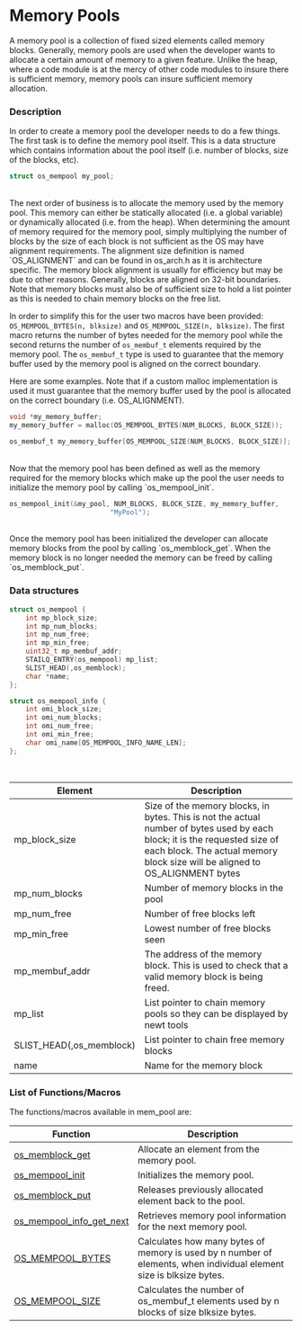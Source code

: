 # Memory Pools


A memory pool is a collection of fixed sized elements called memory blocks. Generally, memory pools are used when the developer wants to allocate a certain amount of memory to a given feature. Unlike the heap, where a code module is at the mercy of other code modules to insure there is sufficient memory, memory pools can insure sufficient memory allocation.


### Description

In order to create a memory pool the developer needs to do a few things. The first task is to define the memory pool itself. This is a data structure which contains information about the pool itself (i.e. number of blocks, size of the blocks, etc).

```c
struct os_mempool my_pool;
```
<br>
The next order of business is to allocate the memory used by the memory pool. This memory can either be statically allocated (i.e. a global variable) or dynamically allocated (i.e. from the heap). When determining the amount of memory required for the memory pool, simply multiplying the number of blocks by the size of each block is not sufficient as the OS may have alignment requirements. The alignment size definition is named `OS_ALIGNMENT` and can be found in os_arch.h as it is architecture specific. The memory block alignment is usually for efficiency but may be due to other reasons. Generally, blocks are aligned on 32-bit boundaries. Note that memory blocks must also be of sufficient size to hold a list pointer as this is needed to chain memory blocks on the free list.

In order to simplify this for the user two macros have been provided: `OS_MEMPOOL_BYTES(n, blksize)` and `OS_MEMPOOL_SIZE(n, blksize)`. The first macro returns the number of bytes needed for the memory pool while the second returns the number of `os_membuf_t` elements required by the memory pool. The `os_membuf_t` type is used to guarantee that the memory buffer used by the memory pool is aligned on the correct boundary. 

Here are some examples. Note that if a custom malloc implementation is used it must guarantee that the memory buffer used by the pool is allocated on the correct boundary (i.e. OS_ALIGNMENT).

```c
void *my_memory_buffer;
my_memory_buffer = malloc(OS_MEMPOOL_BYTES(NUM_BLOCKS, BLOCK_SIZE));
```

```c
os_membuf_t my_memory_buffer[OS_MEMPOOL_SIZE(NUM_BLOCKS, BLOCK_SIZE)];
```
<br>
Now that the memory pool has been defined as well as the memory required for the memory blocks which make up the pool the user needs to initialize the memory pool by calling `os_mempool_init`.

```c
os_mempool_init(&my_pool, NUM_BLOCKS, BLOCK_SIZE, my_memory_buffer,
                         "MyPool");
```
<br>
Once the memory pool has been initialized the developer can allocate memory blocks from the pool by calling `os_memblock_get`. When the memory block is no longer needed the memory can be freed by calling `os_memblock_put`. 

### Data structures
```c
struct os_mempool {
    int mp_block_size;
    int mp_num_blocks;
    int mp_num_free;
    int mp_min_free;
    uint32_t mp_membuf_addr;
    STAILQ_ENTRY(os_mempool) mp_list;    
    SLIST_HEAD(,os_memblock);
    char *name;
};

struct os_mempool_info {
    int omi_block_size;
    int omi_num_blocks;
    int omi_num_free;
    int omi_min_free;
    char omi_name[OS_MEMPOOL_INFO_NAME_LEN];
};

```
<br>

| **Element** | **Description** |
|-----------|-------------|
| mp_block_size | Size of the memory blocks, in bytes. This is not the actual  number of bytes used by each block; it is the requested size of each block. The actual memory block size will be aligned to OS_ALIGNMENT bytes |
| mp_num_blocks | Number of memory blocks in the pool |
| mp_num_free | Number of free blocks left |
| mp_min_free | Lowest number of free blocks seen |
| mp_membuf_addr | The address of the memory block. This is used to check that a valid memory block is being freed. |
| mp_list | List pointer to chain memory pools so they can be displayed by newt tools |
| SLIST_HEAD(,os_memblock) | List pointer to chain free memory blocks |
| name | Name for the memory block |
  
  
### List of Functions/Macros

The functions/macros available in mem_pool are:

| **Function** | **Description** |
|-----------|-------------|
| [os_memblock_get](os_memblock_get) | Allocate an element from the memory pool. |
| [os_mempool_init](os_mempool_init) | Initializes the memory pool. |
| [os_memblock_put](os_memblock_put) | Releases previously allocated element back to the pool. |
| [os_mempool_info_get_next](os_mempool_info_get_next) | Retrieves memory pool information for the next memory pool. |
| [OS_MEMPOOL_BYTES](OS_MEMPOOL_BYTES) | Calculates how many bytes of memory is used by n number of elements, when individual element size is blksize bytes. |
| [OS_MEMPOOL_SIZE](OS_MEMPOOL_SIZE) | Calculates the number of os_membuf_t elements used by n blocks of size blksize bytes. |


